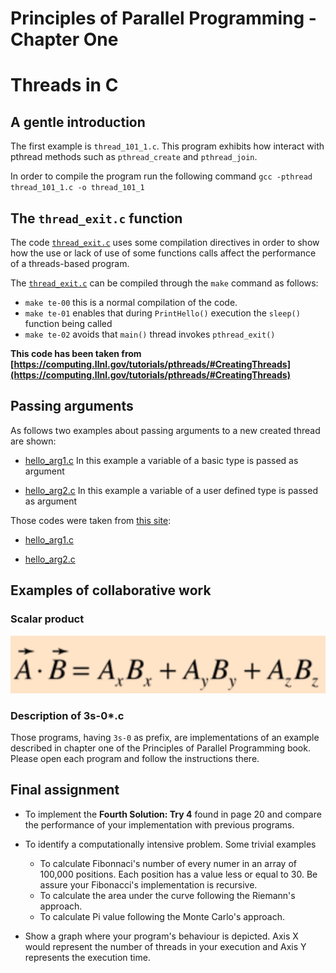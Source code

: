 # Principles of Parallel Programming - Chapter One

# Threads in C

## A gentle introduction

The first example is `thread_101_1.c`. This program exhibits how interact with pthread methods such as `pthread_create` and `pthread_join`.

In order to compile the program run the following command
`gcc -pthread thread_101_1.c -o thread_101_1`

## The `thread_exit.c` function

The code [`thread_exit.c`](thread_exit.c) uses some compilation directives in order to show how the use or lack of use of some functions calls affect the performance of a threads-based program. 

The [`thread_exit.c`](thread_exit.c) can be compiled through the `make` command as follows:

* `make te-00` this is a normal compilation of the code.
* `make te-01` enables that during `PrintHello()` execution the `sleep()` function being called
* `make te-02` avoids that `main()` thread invokes `pthread_exit()`


**This code has been taken from [https://computing.llnl.gov/tutorials/pthreads/#CreatingThreads](https://computing.llnl.gov/tutorials/pthreads/#CreatingThreads)**

## Passing arguments 

As follows two examples about passing arguments to a new created thread are shown: 

* [hello_arg1.c](hello_arg1.c) In this example a variable of a basic type is passed as argument

* [hello_arg2.c](hello_arg2.c) In this example a variable of a user defined type is passed as argument

Those codes were taken from [this site](https://computing.llnl.gov/tutorials/pthreads/exercise.html#Exercise1):

* [hello_arg1.c](https://computing.llnl.gov/tutorials/pthreads/samples/hello_arg1.c)

* [hello_arg2.c](https://computing.llnl.gov/tutorials/pthreads/samples/hello_arg2.c)

## Examples of collaborative work

### Scalar product

![](fig/scalarproduct.png)

### Description of 3s-0\*.c

Those programs, having `3s-0` as prefix, are implementations of an example described in chapter one of the Principles of Parallel Programming book.
Please open each program and follow the instructions there. 

## Final assignment

* To implement the **Fourth Solution: Try 4** found in page 20 and compare the performance of your implementation with previous programs.

* To identify a computationally intensive problem. Some trivial examples
  * To calculate Fibonnaci's number of every numer in an array of 100,000 positions. Each position has a value less or equal to 30. Be assure your Fibonacci's implementation is recursive.
  * To calculate the area under the curve following the Riemann's approach.
  * To calculate Pi value following the Monte Carlo's approach.

* Show a graph where your program's behaviour is depicted. Axis X would represent the number of threads in your execution and Axis Y represents the execution time.
